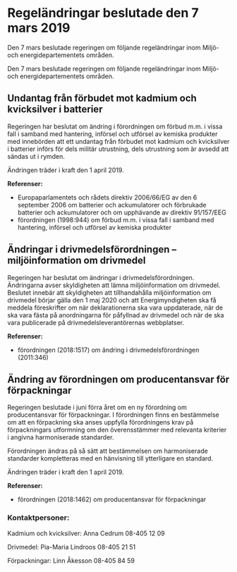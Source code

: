 # Regeländringar beslutade den 7 mars 2019

Den 7 mars beslutade regeringen om följande regeländringar inom Miljö- och energidepartementets områden.

Den 7 mars beslutade regeringen om följande regeländringar inom Miljö- och energidepartementets områden.

## Undantag från förbudet mot kadmium och kvicksilver i batterier

Regeringen har beslutat om ändring i förordningen om förbud m.m. i vissa fall i samband med hantering, införsel och utförsel av kemiska produkter med innebörden att ett undantag från förbudet mot kadmium och kvicksilver i batterier införs för dels militär utrustning, dels utrustning som är avsedd att sändas ut i rymden.

Ändringen träder i kraft den 1 april 2019.

**Referenser:**

* Europaparlamentets och rådets direktiv 2006/66/EG av den 6 september 2006 om batterier och ackumulatorer och förbrukade batterier och ackumulatorer och om upphävande av direktiv 91/157/EEG
* förordningen (1998:944) om förbud m.m. i vissa fall i samband med hantering, införsel och utförsel av kemiska produkter

## Ändringar i drivmedelsförordningen – miljöinformation om drivmedel

Regeringen har beslutat om ändringar i drivmedelsförordningen. Ändringarna avser skyldigheten att lämna miljöinformation om drivmedel. Beslutet innebär att skyldigheten att tillhandahålla miljöinformation om drivmedel börjar gälla den 1 maj 2020 och att Energimyndigheten ska få meddela föreskrifter om när deklarationerna ska vara uppdaterade, när de ska vara fästa på anordningarna för påfyllnad av drivmedel och när de ska vara publicerade på drivmedelsleverantörernas webbplatser.

**Referenser:**

* förordningen (2018:1517) om ändring i drivmedelsförordningen (2011:346)

## Ändring av förordningen om producentansvar för förpackningar

Regeringen beslutade i juni förra året om en ny förordning om producentansvar för förpackningar. I förordningen finns en bestämmelse om att en förpackning ska anses uppfylla förordningens krav på förpackningars utformning om den överensstämmer med relevanta kriterier i angivna harmoniserade standarder.

Förordningen ändras på så sätt att bestämmelsen om harmoniserade standarder kompletteras med en hänvisning till ytterligare en standard.

Ändringen träder i kraft den 1 april 2019.

**Referenser:**

* förordningen (2018:1462) om producentansvar för förpackningar

### Kontaktpersoner:

Kadmium och kvicksilver: Anna Cedrum 08-405 12 09

Drivmedel: Pia-Maria Lindroos 08-405 21 51

Förpackningar: Linn Åkesson 08-405 84 59
